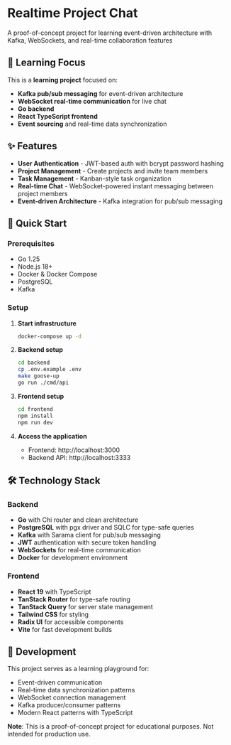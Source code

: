 # Realtime Project Chat

A proof-of-concept project for learning event-driven architecture with Kafka, WebSockets, and real-time collaboration features

## 🎯 Learning Focus

This is a **learning project** focused on:

- **Kafka pub/sub messaging** for event-driven architecture
- **WebSocket real-time communication** for live chat
- **Go backend**
- **React TypeScript frontend**
- **Event sourcing** and real-time data synchronization

## ✨ Features

- **User Authentication** - JWT-based auth with bcrypt password hashing
- **Project Management** - Create projects and invite team members
- **Task Management** - Kanban-style task organization
- **Real-time Chat** - WebSocket-powered instant messaging between project members
- **Event-driven Architecture** - Kafka integration for pub/sub messaging

## 🚀 Quick Start

### Prerequisites

- Go 1.25
- Node.js 18+
- Docker & Docker Compose
- PostgreSQL
- Kafka

### Setup

1. **Start infrastructure**

   ```bash
   docker-compose up -d
   ```

2. **Backend setup**

   ```bash
   cd backend
   cp .env.example .env
   make goose-up
   go run ./cmd/api
   ```

3. **Frontend setup**

   ```bash
   cd frontend
   npm install
   npm run dev
   ```

4. **Access the application**
   - Frontend: http://localhost:3000
   - Backend API: http://localhost:3333

## 🛠️ Technology Stack

### Backend

- **Go** with Chi router and clean architecture
- **PostgreSQL** with pgx driver and SQLC for type-safe queries
- **Kafka** with Sarama client for pub/sub messaging
- **JWT** authentication with secure token handling
- **WebSockets** for real-time communication
- **Docker** for development environment

### Frontend

- **React 19** with TypeScript
- **TanStack Router** for type-safe routing
- **TanStack Query** for server state management
- **Tailwind CSS** for styling
- **Radix UI** for accessible components
- **Vite** for fast development builds

## 🧪 Development

This project serves as a learning playground for:

- Event-driven communication
- Real-time data synchronization patterns
- WebSocket connection management
- Kafka producer/consumer patterns
- Modern React patterns with TypeScript

**Note**: This is a proof-of-concept project for educational purposes. Not intended for production use.
